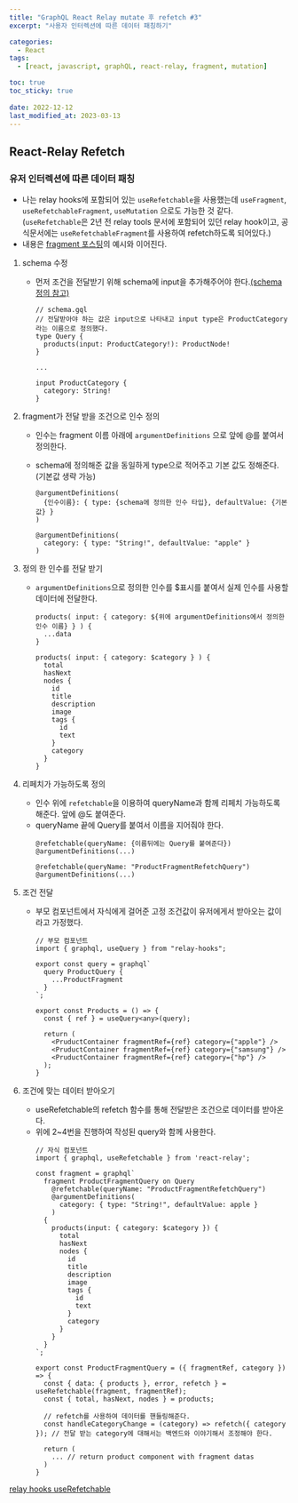 ```yaml
---
title: "GraphQL React Relay mutate 후 refetch #3"
excerpt: "사용자 인터렉션에 따른 데이터 패칭하기"

categories:
  - React
tags:
  - [react, javascript, graphQL, react-relay, fragment, mutation]

toc: true
toc_sticky: true
 
date: 2022-12-12
last_modified_at: 2023-03-13
---
```



## React-Relay Refetch

### 유저 인터렉션에 따른 데이터 패칭
- 나는 relay hooks에 포함되어 있는 `useRefetchable`을 사용했는데 `useFragment`, `useRefetchableFragment`, `useMutation` 으로도 가능한 것 같다.(`useRefetchable`은 2년 전 relay tools 문서에 포함되어 있던 relay hook이고, 공식문서에는 `useRefetchableFragment`를 사용하여 refetch하도록 되어있다.)
- 내용은 [fragment 포스팅](https://sunmerrr.github.io/react/graphQL-relay-2/#react-relay-fregment)의 예시와 이어진다.

1. schema 수정
    - 먼저 조건을 전달받기 위해 schema에 input을 추가해주어야 한다.[(schema 정의 참고)](https://sunmerrr.github.io/react/graphQL-relay-1/#1-schema-%EC%A0%95%EC%9D%98)
      ```tsx
      // schema.gql
      // 전달받아야 하는 값은 input으로 나타내고 input type은 ProductCategory라는 이름으로 정의했다.
      type Query {
        products(input: ProductCategory!): ProductNode!
      } 

      ...

      input ProductCategory {
        category: String!
      }
      ```

1. fragment가 전달 받을 조건으로 인수 정의
    - 인수는 fragment 이름 아래에 `argumentDefinitions` 으로 앞에 @를 붙여서 정의한다.
    - schema에 정의해준 값을 동일하게 type으로 적어주고 기본 값도 정해준다.(기본값 생략 가능)
      
      ```tsx
      @argumentDefinitions(
        {인수이름}: { type: {schema에 정의한 인수 타입}, defaultValue: {기본값} }
      ) 

      @argumentDefinitions(
        category: { type: "String!", defaultValue: "apple" }
      ) 
      ```

1. 정의 한 인수를 전달 받기
    - `argumentDefinitions`으로 정의한 인수를 $표시를 붙여서 실제 인수를 사용할 데이터에 전달한다.
      ```tsx
      products( input: { category: ${위에 argumentDefinitions에서 정의한 인수 이름} } ) { 
        ...data
      }

      products( input: { category: $category } ) {
        total
        hasNext
        nodes {
          id
          title
          description
          image
          tags {
            id
            text
          }
          category
        }
      }
      ```

1. 리페치가 가능하도록 정의
    - 인수 위에 `refetchable`을 이용하여 queryName과 함께 리페치 가능하도록 해준다. 앞에 @도 붙여준다.
    - queryName 끝에 Query를 붙여서 이름을 지어줘야 한다.
      ```tsx
      @refetchable(queryName: {이름뒤에는 Query를 붙여준다})
      @argumentDefinitions(...)

      @refetchable(queryName: "ProductFragmentRefetchQuery")
      @argumentDefinitions(...)
      ```

1. 조건 전달
    - 부모 컴포넌트에서 자식에게 걸어준 고정 조건값이 유저에게서 받아오는 값이라고 가정했다.
      ```tsx
      // 부모 컴포넌트
      import { graphql, useQuery } from "relay-hooks";

      export const query = graphql`
        query ProductQuery {
          ...ProductFragment
        }
      `;

      export const Products = () => {
        const { ref } = useQuery<any>(query);

        return (
          <PruductContainer fragmentRef={ref} category={"apple"} />
          <PruductContainer fragmentRef={ref} category={"samsung"} />
          <PruductContainer fragmentRef={ref} category={"hp"} />
        );
      }
      ```

1. 조건에 맞는 데이터 받아오기
    - useRefetchable의 refetch 함수를 통해 전달받은 조건으로 데이터를 받아온다.
    - 위에 2~4번을 진행하여 작성된 query와 함께 사용한다.
      ```tsx
      // 자식 컴포넌트
      import { graphql, useRefetchable } from 'react-relay';

      const fragment = graphql`
        fragment ProductFragmentQuery on Query
          @refetchable(queryName: "ProductFragmentRefetchQuery")
          @argumentDefinitions(
            category: { type: "String!", defaultValue: apple }
          ) 
        {
          products(input: { category: $category }) {
            total
            hasNext
            nodes {
              id
              title
              description
              image
              tags {
                id
                text
              }
              category
            }
          }
        }
      `;
      
      export const ProductFragmentQuery = ({ fragmentRef, category }) => {
        const { data: { products }, error, refetch } = useRefetchable(fragment, fragmentRef);
        const { total, hasNext, nodes } = products;

        // refetch를 사용하여 데이터를 핸들링해준다.
        const handleCategoryChange = (category) => refetch({ category }); // 전달 받는 category에 대해서는 백엔드와 이야기해서 조정해야 한다.

        return (
          ... // return product component with fragment datas
        )
      }
      ```

[relay hooks useRefetchable](https://github.com/relay-tools/relay-hooks/blob/master/docs/useRefetchable.md) 
